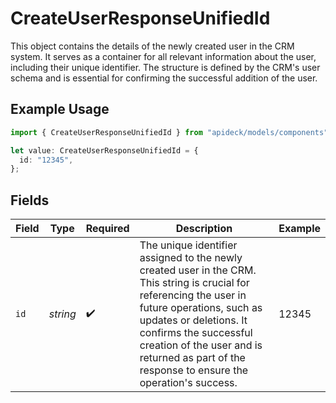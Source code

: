 # CreateUserResponseUnifiedId

This object contains the details of the newly created user in the CRM system. It serves as a container for all relevant information about the user, including their unique identifier. The structure is defined by the CRM's user schema and is essential for confirming the successful addition of the user.

## Example Usage

```typescript
import { CreateUserResponseUnifiedId } from "apideck/models/components";

let value: CreateUserResponseUnifiedId = {
  id: "12345",
};
```

## Fields

| Field                                                                                                                                                                                                                                                                                               | Type                                                                                                                                                                                                                                                                                                | Required                                                                                                                                                                                                                                                                                            | Description                                                                                                                                                                                                                                                                                         | Example                                                                                                                                                                                                                                                                                             |
| --------------------------------------------------------------------------------------------------------------------------------------------------------------------------------------------------------------------------------------------------------------------------------------------------- | --------------------------------------------------------------------------------------------------------------------------------------------------------------------------------------------------------------------------------------------------------------------------------------------------- | --------------------------------------------------------------------------------------------------------------------------------------------------------------------------------------------------------------------------------------------------------------------------------------------------- | --------------------------------------------------------------------------------------------------------------------------------------------------------------------------------------------------------------------------------------------------------------------------------------------------- | --------------------------------------------------------------------------------------------------------------------------------------------------------------------------------------------------------------------------------------------------------------------------------------------------- |
| `id`                                                                                                                                                                                                                                                                                                | *string*                                                                                                                                                                                                                                                                                            | :heavy_check_mark:                                                                                                                                                                                                                                                                                  | The unique identifier assigned to the newly created user in the CRM. This string is crucial for referencing the user in future operations, such as updates or deletions. It confirms the successful creation of the user and is returned as part of the response to ensure the operation's success. | 12345                                                                                                                                                                                                                                                                                               |